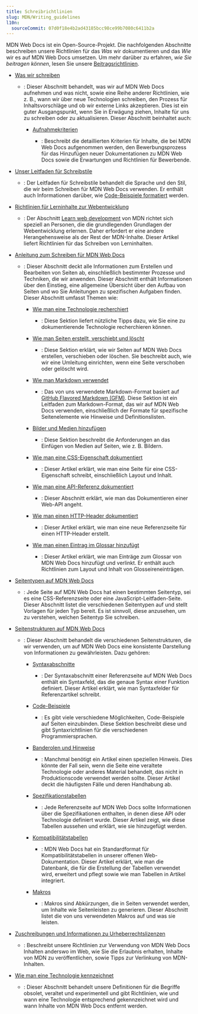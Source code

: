 ```yaml
---
title: Schreibrichtlinien
slug: MDN/Writing_guidelines
l10n:
  sourceCommit: 07d0f18e4b2ad43185bcc98ce99b7080c6411b2a
---
```


MDN Web Docs ist ein Open-Source-Projekt. Die nachfolgenden Abschnitte beschreiben unsere Richtlinien für das _Was_ wir dokumentieren und das _Wie_ wir es auf MDN Web Docs umsetzen. Um mehr darüber zu erfahren, _wie Sie beitragen können_, lesen Sie unsere [Beitragsrichtlinien](/de/docs/MDN/Community).

- [Was wir schreiben](/de/docs/MDN/Writing_guidelines/What_we_write)

  - : Dieser Abschnitt behandelt, was wir auf MDN Web Docs aufnehmen und was nicht, sowie eine Reihe anderer Richtlinien, wie z. B., wann wir über neue Technologien schreiben, den Prozess für Inhaltsvorschläge und ob wir externe Links akzeptieren. Dies ist ein guter Ausgangspunkt, wenn Sie in Erwägung ziehen, Inhalte für uns zu schreiben oder zu aktualisieren. Dieser Abschnitt beinhaltet auch:

    - [Aufnahmekriterien](/de/docs/MDN/Writing_guidelines/What_we_write/Criteria_for_inclusion)

      - : Beschreibt die detaillierten Kriterien für Inhalte, die bei MDN Web Docs aufgenommen werden, den Bewerbungsprozess für das Hinzufügen neuer Dokumentationen zu MDN Web Docs sowie die Erwartungen und Richtlinien für Bewerbende.

- [Unser Leitfaden für Schreibstile](/de/docs/MDN/Writing_guidelines/Writing_style_guide)

  - : Der Leitfaden für Schreibstile behandelt die Sprache und den Stil, die wir beim Schreiben für MDN Web Docs verwenden. Er enthält auch Informationen darüber, wie [Code-Beispiele formatiert](/de/docs/MDN/Writing_guidelines/Writing_style_guide/Code_style_guide) werden.

- [Richtlinien für Lerninhalte zur Webentwicklung](/de/docs/MDN/Writing_guidelines/Learning_content)

  - : Der Abschnitt [Learn web development](/de/docs/Learn_web_development) von MDN richtet sich speziell an Personen, die die grundlegenden Grundlagen der Webentwicklung erlernen. Daher erfordert er eine andere Herangehensweise als der Rest der MDN-Inhalte. Dieser Artikel liefert Richtlinien für das Schreiben von Lerninhalten.

- [Anleitung zum Schreiben für MDN Web Docs](/de/docs/MDN/Writing_guidelines/Howto)

  - : Dieser Abschnitt deckt alle Informationen zum Erstellen und Bearbeiten von Seiten ab, einschließlich bestimmter Prozesse und Techniken, die wir anwenden. Dieser Abschnitt enthält Informationen über den Einstieg, eine allgemeine Übersicht über den Aufbau von Seiten und wo Sie Anleitungen zu spezifischen Aufgaben finden. Dieser Abschnitt umfasst Themen wie:

    - [Wie man eine Technologie recherchiert](/de/docs/MDN/Writing_guidelines/Howto/Research_technology)

      - : Diese Sektion liefert nützliche Tipps dazu, wie Sie eine zu dokumentierende Technologie recherchieren können.

    - [Wie man Seiten erstellt, verschiebt und löscht](/de/docs/MDN/Writing_guidelines/Howto/Creating_moving_deleting)

      - : Diese Sektion erklärt, wie wir Seiten auf MDN Web Docs erstellen, verschieben oder löschen. Sie beschreibt auch, wie wir eine Umleitung einrichten, wenn eine Seite verschoben oder gelöscht wird.

    - [Wie man Markdown verwendet](/de/docs/MDN/Writing_guidelines/Howto/Markdown_in_MDN)

      - : Das von uns verwendete Markdown-Format basiert auf [GitHub Flavored Markdown (GFM)](https://github.github.com/gfm/). Diese Sektion ist ein Leitfaden zum Markdown-Format, das wir auf MDN Web Docs verwenden, einschließlich der Formate für spezifische Seitenelemente wie Hinweise und Definitionslisten.

    - [Bilder und Medien hinzufügen](/de/docs/MDN/Writing_guidelines/Howto/Images_media)

      - : Diese Sektion beschreibt die Anforderungen an das Einfügen von Medien auf Seiten, wie z. B. Bildern.

    - [Wie man eine CSS-Eigenschaft dokumentiert](/de/docs/MDN/Writing_guidelines/Howto/Document_a_CSS_property)

      - : Dieser Artikel erklärt, wie man eine Seite für eine CSS-Eigenschaft schreibt, einschließlich Layout und Inhalt.

    - [Wie man eine API-Referenz dokumentiert](/de/docs/MDN/Writing_guidelines/Howto/Write_an_api_reference)

      - : Dieser Abschnitt erklärt, wie man das Dokumentieren einer Web-API angeht.

    - [Wie man einen HTTP-Header dokumentiert](/de/docs/MDN/Writing_guidelines/Howto/Document_an_HTTP_header)

      - : Dieser Artikel erklärt, wie man eine neue Referenzseite für einen HTTP-Header erstellt.

    - [Wie man einen Eintrag im Glossar hinzufügt](/de/docs/MDN/Writing_guidelines/Howto/Write_a_new_entry_in_the_glossary)

      - : Dieser Artikel erklärt, wie man Einträge zum Glossar von MDN Web Docs hinzufügt und verlinkt. Er enthält auch Richtlinien zum Layout und Inhalt von Glosseireneinträgen.

- [Seitentypen auf MDN Web Docs](/de/docs/MDN/Writing_guidelines/Page_structures/Page_types)

  - : Jede Seite auf MDN Web Docs hat einen bestimmten Seitentyp, sei es eine CSS-Referenzseite oder eine JavaScript-Leitfaden-Seite. Dieser Abschnitt listet die verschiedenen Seitentypen auf und stellt Vorlagen für jeden Typ bereit. Es ist sinnvoll, diese anzusehen, um zu verstehen, welchen Seitentyp Sie schreiben.

- [Seitenstrukturen auf MDN Web Docs](/de/docs/MDN/Writing_guidelines/Page_structures)

  - : Dieser Abschnitt behandelt die verschiedenen Seitenstrukturen, die wir verwenden, um auf MDN Web Docs eine konsistente Darstellung von Informationen zu gewährleisten. Dazu gehören:

    - [Syntaxabschnitte](/de/docs/MDN/Writing_guidelines/Page_structures/Syntax_sections)

      - : Der Syntaxabschnitt einer Referenzseite auf MDN Web Docs enthält ein Syntaxfeld, das die genaue Syntax einer Funktion definiert. Dieser Artikel erklärt, wie man Syntaxfelder für Referenzartikel schreibt.

    - [Code-Beispiele](/de/docs/MDN/Writing_guidelines/Page_structures/Code_examples)

      - : Es gibt viele verschiedene Möglichkeiten, Code-Beispiele auf Seiten einzubinden. Diese Sektion beschreibt diese und gibt Syntaxrichtlinien für die verschiedenen Programmiersprachen.

    - [Banderolen und Hinweise](/de/docs/MDN/Writing_guidelines/Page_structures/Banners_and_notices)

      - : Manchmal benötigt ein Artikel einen speziellen Hinweis. Dies könnte der Fall sein, wenn die Seite eine veraltete Technologie oder anderes Material behandelt, das nicht in Produktionscode verwendet werden sollte. Dieser Artikel deckt die häufigsten Fälle und deren Handhabung ab.

    - [Spezifikationstabellen](/de/docs/MDN/Writing_guidelines/Page_structures/Specification_tables)

      - : Jede Referenzseite auf MDN Web Docs sollte Informationen über die Spezifikationen enthalten, in denen diese API oder Technologie definiert wurde. Dieser Artikel zeigt, wie diese Tabellen aussehen und erklärt, wie sie hinzugefügt werden.

    - [Kompatibilitätstabellen](/de/docs/MDN/Writing_guidelines/Page_structures/Compatibility_tables)

      - : MDN Web Docs hat ein Standardformat für Kompatibilitätstabellen in unserer offenen Web-Dokumentation. Dieser Artikel erklärt, wie man die Datenbank, die für die Erstellung der Tabellen verwendet wird, erweitert und pflegt sowie wie man Tabellen in Artikel integriert.

    - [Makros](/de/docs/MDN/Writing_guidelines/Page_structures/Macros)

      - : Makros sind Abkürzungen, die in Seiten verwendet werden, um Inhalte wie Seitenleisten zu generieren. Dieser Abschnitt listet die von uns verwendeten Makros auf und was sie leisten.

- [Zuschreibungen und Informationen zu Urheberrechtslizenzen](/de/docs/MDN/Writing_guidelines/Attrib_copyright_license)

  - : Beschreibt unsere Richtlinien zur Verwendung von MDN Web Docs Inhalten anderswo im Web, wie Sie die Erlaubnis erhalten, Inhalte von MDN zu veröffentlichen, sowie Tipps zur Verlinkung von MDN-Inhalten.

- [Wie man eine Technologie kennzeichnet](/de/docs/MDN/Writing_guidelines/Experimental_deprecated_obsolete)

  - : Dieser Abschnitt behandelt unsere Definitionen für die Begriffe obsolet, veraltet und experimentell und gibt Richtlinien, wie und wann eine Technologie entsprechend gekennzeichnet wird und wann Inhalte von MDN Web Docs entfernt werden.
